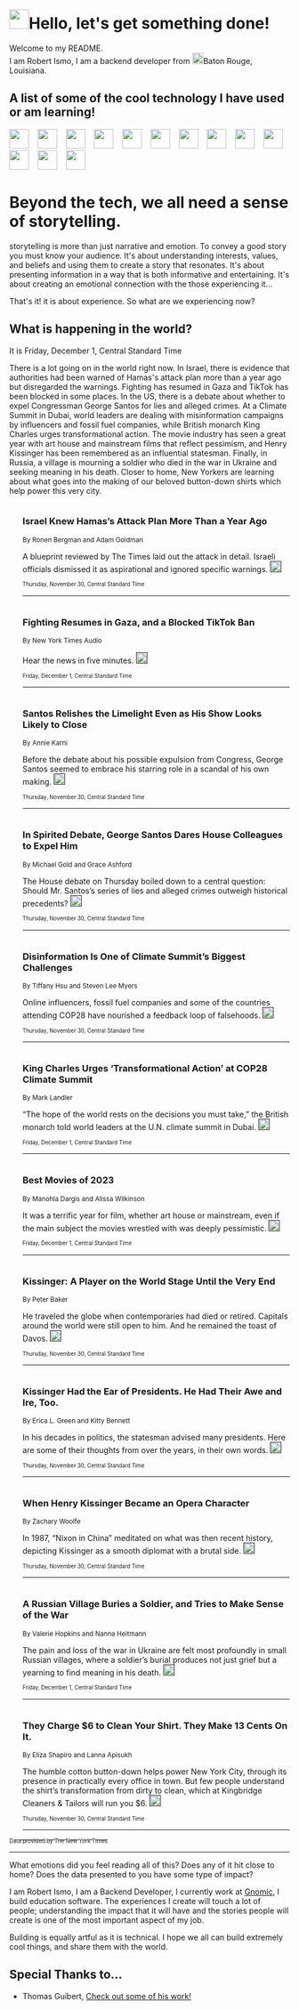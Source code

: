 <h1><img src="https://emojis.slackmojis.com/emojis/images/1643514375/3493/hot-coffee.gif?1643514375" width="35"/>Hello, let's get something done!</h1>

<p>Welcome to my README.<br/>
I am Robert Ismo, I am a backend developer from <img src="https://emojis.slackmojis.com/emojis/images/1638395689/50435/moulin_rouge.png?1638395689" width="20"/>Baton Rouge, Louisiana.</p>
<h2>A list of some of the cool technology I have used or am learning!</h2>
<p>
<img src="https://emojis.slackmojis.com/emojis/images/1643516091/21142/meow_bongotap.gif?1643516091" width="35" alt="">
<img src="https://img.shields.io/badge/Favorite%20Frontend%20Framework-SvelteKit-f83903" alt="">
<img src="https://img.shields.io/badge/Second%20Favorite-Vue-40b581" alt="">
<img src="https://img.shields.io/badge/Most%20Used%20Runtime-Nodejs-78b061" alt="">
<img src="https://emojis.slackmojis.com/emojis/images/1643517416/34482/fire.gif?1643517416" width="35" alt="">
<img src="https://img.shields.io/badge/Javascript%20But%20Better-Typescript-0078ca" alt="">
<img src="https://img.shields.io/badge/Favorite%20Language-Elixir-3e244d" alt="">
<img src="https://img.shields.io/badge/Containerize%20Everything-Docker-6ac9ef" alt="">
<img src="https://emojis.slackmojis.com/emojis/images/1643514596/5999/meow_party.gif?1643514596" width="35" alt="">
<img src="https://img.shields.io/badge/API%20Love%20Language-Graphql-de32a5" alt="">
<img src="https://img.shields.io/badge/Our%20Favorite%20Version%20Controller-Git-e94f33" alt="">
<img src="https://img.shields.io/badge/Favorite%20Database-Redis-d42d1d" alt="">
<img src="https://emojis.slackmojis.com/emojis/images/1643514559/5584/deployparrot.gif?1643514559" width="35" alt="">
<img src="https://img.shields.io/badge/Container%20Interstate-RabbitMQ-f66200" alt="">
<img src="https://img.shields.io/badge/Gotta%20Learn-Kubernetes-316adf" alt="">
<img src="https://img.shields.io/badge/Really%20Mature%20Now-WASM-654fef" alt="">
<img src="https://emojis.slackmojis.com/emojis/images/1666642497/61942/dance_vibe.gif?1666642497" width="35" alt="">
<img src="https://img.shields.io/badge/For%20My%20M1-ARM64-657d96" alt="">
<img src="https://img.shields.io/badge/Loving%20This%20So%20Much-TailwindCSS-17bcb5" alt="">
<img src="https://img.shields.io/badge/Cool%20Build%20Tool-Vite-f9cb24" alt="">
<img src="https://emojis.slackmojis.com/emojis/images/1669231376/62819/working-on-it.gif?1669231376" width="35" alt="">
<img src="https://img.shields.io/badge/Fun%20and%20Easy%20Database-MongoDB-5f8c49" alt="">
<img src="https://img.shields.io/badge/JS%20Life%20Support-NPM-c73737" alt="">
<img src="https://img.shields.io/badge/I%20Liked%20It-DynamoDB-0073b9" alt="">
<img src="https://emojis.slackmojis.com/emojis/images/1643514045/46/question.gif?1643514045" width="35" alt="">
<img src="https://img.shields.io/badge/cool-React-60d6f9" alt="">
<img src="https://img.shields.io/badge/Future%20Big%20Project-Lambda-f37e00" alt="">
<img src="https://img.shields.io/badge/NPM%20But%20Better-PNPM-f1aa07" alt="">
<img src="https://emojis.slackmojis.com/emojis/images/1643514943/9662/fbwow.gif?1643514943" width="35" alt="">
<img src="https://img.shields.io/badge/First%20Language-C-662079" alt="">
<img src="https://img.shields.io/badge/Where%20I%20Deploy%20Frontend-Vercel-000000" alt="">
<img src="https://img.shields.io/badge/Who%20Does%20not%20Want%20an%20App-Swift-f9492a" alt="">
<img src="https://emojis.slackmojis.com/emojis/images/1643514058/151/javascript.png?1643514058" width="35" alt="">
<img src="https://img.shields.io/badge/cool-Python-fbd542" alt="">
<img src="https://img.shields.io/badge/Favorite%20Something-Stripe-656cdc" alt="">
<img src="https://img.shields.io/badge/Of%20Course-HTML5-ed6327" alt="">
<img src="https://emojis.slackmojis.com/emojis/images/1660415405/60731/bomb.gif?1660415405" width="35" alt="">
<img src="https://img.shields.io/badge/hate-CSS-2964ec" alt="">
<img src="https://img.shields.io/badge/Learning-CircleCI-141215" alt="">
<img src="https://img.shields.io/badge/Learning-Rust-fbbb3b" alt="">
<img src="https://emojis.slackmojis.com/emojis/images/1660415397/60712/writing-hand.gif?1660415397" width="35" alt="">
<img src="https://img.shields.io/badge/Dev%20Browser%20of%20Choice-Firefox-cc4e26" alt="">
<img src="https://img.shields.io/badge/Recoverying%20From%20Windows-UNIX-1781e3" alt="">
<img src="https://img.shields.io/badge/LOVE-LogSeq-90c1c2" alt="">
<img src="https://emojis.slackmojis.com/emojis/images/1643514066/223/kirby.gif?1643514066" width="35" alt="">
<img src="https://img.shields.io/badge/Daily%20Driver-MacOS-e6e6e8" alt="">
<img src="https://img.shields.io/badge/Git%20Server-Github-000000" alt="">
<img src="https://img.shields.io/badge/enjoyable-EC2-f17428" alt="">
<img src="https://emojis.slackmojis.com/emojis/images/1643514239/2069/excited.gif?1643514239" width="35" alt="">
</p>
<h1>Beyond the tech, we all need a sense of storytelling.</h1>
<p>storytelling is more than just narrative and emotion. To convey a good story you must know your audience. It's about understanding interests, values, and beliefs and using them to create a story that resonates. It's about presenting information in a way that is both informative and entertaining. It's about creating an emotional connection with the those experiencing it...</p>
<p>That's it! it is about experience. So what are we experiencing now?</p>
<h2>What is happening in the world?</h2>
<p>It is Friday, December 1, Central Standard Time</p>
<p>
There is a lot going on in the world right now. In Israel, there is evidence that authorities had been warned of Hamas&#39;s attack plan more than a year ago but disregarded the warnings. Fighting has resumed in Gaza and TikTok has been blocked in some places. In the US, there is a debate about whether to expel Congressman George Santos for lies and alleged crimes. At a Climate Summit in Dubai, world leaders are dealing with misinformation campaigns by influencers and fossil fuel companies, while British monarch King Charles urges transformational action. The movie industry has seen a great year with art house and mainstream films that reflect pessimism, and Henry Kissinger has been remembered as an influential statesman. Finally, in Russia, a village is mourning a soldier who died in the war in Ukraine and seeking meaning in his death. Closer to home, New Yorkers are learning about what goes into the making of our beloved button-down shirts which help power this very city.</p>
<ol>
<img src="https://img.shields.io/badge/-world-blue" alt="">
<h3>Israel Knew Hamas’s Attack Plan More Than a Year Ago</h3>
<sub>By Ronen Bergman and Adam Goldman</sub>
<p>A blueprint reviewed by The Times laid out the attack in detail. Israeli officials dismissed it as aspirational and ignored specific warnings.  <a href=""><img src="https://developer.nytimes.com/files/poweredby_nytimes_30b.png?v=1583354208352" height="20"></a></p>
<sub><sub>Thursday, November 30, Central Standard Time</sub></sub>
<hr/>
<img src="https://img.shields.io/badge/-podcasts-blue" alt="">
<h3>Fighting Resumes in Gaza, and a Blocked TikTok Ban</h3>
<sub>By New York Times Audio</sub>
<p>Hear the news in five minutes.  <a href=""><img src="https://developer.nytimes.com/files/poweredby_nytimes_30b.png?v=1583354208352" height="20"></a></p>
<sub><sub>Friday, December 1, Central Standard Time</sub></sub>
<hr/>
<img src="https://img.shields.io/badge/-us-blue" alt="">
<h3>Santos Relishes the Limelight Even as His Show Looks Likely to Close</h3>
<sub>By Annie Karni</sub>
<p>Before the debate about his possible expulsion from Congress, George Santos seemed to embrace his starring role in a scandal of his own making.  <a href=""><img src="https://developer.nytimes.com/files/poweredby_nytimes_30b.png?v=1583354208352" height="20"></a></p>
<sub><sub>Thursday, November 30, Central Standard Time</sub></sub>
<hr/>
<img src="https://img.shields.io/badge/-nyregion-blue" alt="">
<h3>In Spirited Debate, George Santos Dares House Colleagues to Expel Him</h3>
<sub>By Michael Gold and Grace Ashford</sub>
<p>The House debate on Thursday boiled down to a central question: Should Mr. Santos’s series of lies and alleged crimes outweigh historical precedents?  <a href=""><img src="https://developer.nytimes.com/files/poweredby_nytimes_30b.png?v=1583354208352" height="20"></a></p>
<sub><sub>Thursday, November 30, Central Standard Time</sub></sub>
<hr/>
<img src="https://img.shields.io/badge/-technology-blue" alt="">
<h3>Disinformation Is One of Climate Summit’s Biggest Challenges</h3>
<sub>By Tiffany Hsu and Steven Lee Myers</sub>
<p>Online influencers, fossil fuel companies and some of the countries attending COP28 have nourished a feedback loop of falsehoods.  <a href=""><img src="https://developer.nytimes.com/files/poweredby_nytimes_30b.png?v=1583354208352" height="20"></a></p>
<sub><sub>Thursday, November 30, Central Standard Time</sub></sub>
<hr/>
<img src="https://img.shields.io/badge/-climate-blue" alt="">
<h3>King Charles Urges ‘Transformational Action’ at COP28 Climate Summit</h3>
<sub>By Mark Landler</sub>
<p>“The hope of the world rests on the decisions you must take,” the British monarch told world leaders at the U.N. climate summit in Dubai.  <a href=""><img src="https://developer.nytimes.com/files/poweredby_nytimes_30b.png?v=1583354208352" height="20"></a></p>
<sub><sub>Friday, December 1, Central Standard Time</sub></sub>
<hr/>
<img src="https://img.shields.io/badge/-movies-blue" alt="">
<h3>Best Movies of 2023</h3>
<sub>By Manohla Dargis and Alissa Wilkinson</sub>
<p>It was a terrific year for film, whether art house or mainstream, even if the main subject the movies wrestled with was deeply pessimistic.  <a href=""><img src="https://developer.nytimes.com/files/poweredby_nytimes_30b.png?v=1583354208352" height="20"></a></p>
<sub><sub>Friday, December 1, Central Standard Time</sub></sub>
<hr/>
<img src="https://img.shields.io/badge/-us-blue" alt="">
<h3>Kissinger: A Player on the World Stage Until the Very End</h3>
<sub>By Peter Baker</sub>
<p>He traveled the globe when contemporaries had died or retired. Capitals around the world were still open to him. And he remained the toast of Davos.  <a href=""><img src="https://developer.nytimes.com/files/poweredby_nytimes_30b.png?v=1583354208352" height="20"></a></p>
<sub><sub>Thursday, November 30, Central Standard Time</sub></sub>
<hr/>
<img src="https://img.shields.io/badge/-us-blue" alt="">
<h3>Kissinger Had the Ear of Presidents. He Had Their Awe and Ire, Too.</h3>
<sub>By Erica L. Green and Kitty Bennett</sub>
<p>In his decades in politics, the statesman advised many presidents. Here are some of their thoughts from over the years, in their own words.  <a href=""><img src="https://developer.nytimes.com/files/poweredby_nytimes_30b.png?v=1583354208352" height="20"></a></p>
<sub><sub>Thursday, November 30, Central Standard Time</sub></sub>
<hr/>
<img src="https://img.shields.io/badge/-arts-blue" alt="">
<h3>When Henry Kissinger Became an Opera Character</h3>
<sub>By Zachary Woolfe</sub>
<p>In 1987, “Nixon in China” meditated on what was then recent history, depicting Kissinger as a smooth diplomat with a brutal side.  <a href=""><img src="https://developer.nytimes.com/files/poweredby_nytimes_30b.png?v=1583354208352" height="20"></a></p>
<sub><sub>Thursday, November 30, Central Standard Time</sub></sub>
<hr/>
<img src="https://img.shields.io/badge/-world-blue" alt="">
<h3>A Russian Village Buries a Soldier, and Tries to Make Sense of the War</h3>
<sub>By Valerie Hopkins and Nanna Heitmann</sub>
<p>The pain and loss of the war in Ukraine are felt most profoundly in small Russian villages, where a soldier’s burial produces not just grief but a yearning to find meaning in his death.  <a href=""><img src="https://developer.nytimes.com/files/poweredby_nytimes_30b.png?v=1583354208352" height="20"></a></p>
<sub><sub>Friday, December 1, Central Standard Time</sub></sub>
<hr/>
<img src="https://img.shields.io/badge/-nyregion-blue" alt="">
<h3>They Charge $6 to Clean Your Shirt. They Make 13 Cents On It.</h3>
<sub>By Eliza Shapiro and Lanna Apisukh</sub>
<p>The humble cotton button-down helps power New York City, through its presence in practically every office in town. But few people understand the shirt’s transformation from dirty to clean, which at Kingbridge Cleaners &amp; Tailors will run you $6.  <a href=""><img src="https://developer.nytimes.com/files/poweredby_nytimes_30b.png?v=1583354208352" height="20"></a></p>
<sub><sub>Thursday, November 30, Central Standard Time</sub></sub>
<hr/>
</ol>
<a href="https://developer.nytimes.com"><sub><sub>Data provided by The New York Times</sub></sub></a>
<hr/>
<p>What emotions did you feel reading all of this? Does any of it hit close to home? Does the data presented to you have some type of impact?</p>
<p>I am Robert Ismo, I am a Backend Developer, I currently work at <a href="https://gnomic.education/">Gnomic</a>, I build education software. The experiences I create will touch a lot of people; understanding the impact that it will have and the stories people will create is one of the most important aspect of my job.</p>
<p>Building is equally artful as it is technical. I hope we all can build extremely cool things, and share them with the world.</p>
<h2>Special Thanks to...</h2>
<ul>
<li>Thomas Guibert, <a href="https://github.com/thmsgbrt/thmsgbrt">Check out some of his work!</a></li>
</ul>
